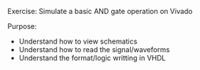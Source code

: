 Exercise: Simulate a basic AND gate operation on Vivado

Purpose: 
  - Understand how to view schematics
  - Understand how to read the signal/waveforms
  - Understand the format/logic writting in VHDL
